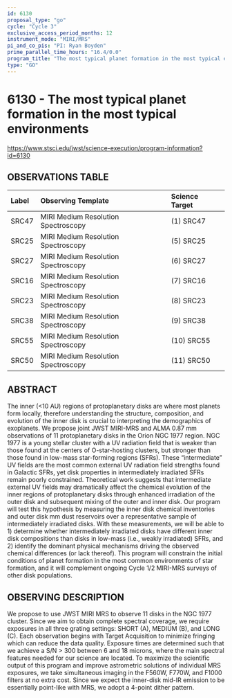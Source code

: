```yaml
---
id: 6130
proposal_type: "go"
cycle: "Cycle 3"
exclusive_access_period_months: 12
instrument_mode: "MIRI/MRS"
pi_and_co_pis: "PI: Ryan Boyden"
prime_parallel_time_hours: "16.4/0.0"
program_title: "The most typical planet formation in the most typical environments"
type: "GO"
---
```

# 6130 - The most typical planet formation in the most typical environments
https://www.stsci.edu/jwst/science-execution/program-information?id=6130
## OBSERVATIONS TABLE
| Label | Observing Template                | Science Target     |
| :---- | :-------------------------------- | :----------------- |
| SRC47 | MIRI Medium Resolution Spectroscopy | (1) SRC47          |
| SRC25 | MIRI Medium Resolution Spectroscopy | (5) SRC25          |
| SRC27 | MIRI Medium Resolution Spectroscopy | (6) SRC27          |
| SRC16 | MIRI Medium Resolution Spectroscopy | (7) SRC16          |
| SRC23 | MIRI Medium Resolution Spectroscopy | (8) SRC23          |
| SRC38 | MIRI Medium Resolution Spectroscopy | (9) SRC38          |
| SRC55 | MIRI Medium Resolution Spectroscopy | (10) SRC55         |
| SRC50 | MIRI Medium Resolution Spectroscopy | (11) SRC50         |

## ABSTRACT

The inner (<10 AU) regions of protoplanetary disks are where most planets form locally, therefore understanding the structure, composition, and evolution of the inner disk is crucial to interpreting the demographics of exoplanets. We propose joint JWST MIRI-MRS and ALMA 0.87 mm observations of 11 protoplanetary disks in the Orion NGC 1977 region. NGC 1977 is a young stellar cluster with a UV radiation field that is weaker than those found at the centers of O-star-hosting clusters, but stronger than those found in low-mass star-forming regions (SFRs). These “intermediate” UV fields are the most common external UV radiation field strengths found in Galactic SFRs, yet disk properties in intermediately irradiated SFRs remain poorly constrained. Theoretical work suggests that intermediate external UV fields may dramatically affect the chemical evolution of the inner regions of protoplanetary disks through enhanced irradiation of the outer disk and subsequent mixing of the outer and inner disk. Our program will test this hypothesis by measuring the inner disk chemical inventories and outer disk mm dust reservoirs over a representative sample of intermediately irradiated disks. With these measurements, we will be able to 1) determine whether intermediately irradiated disks have different inner disk compositions than disks in low-mass (i.e., weakly irradiated) SFRs, and 2) identify the dominant physical mechanisms driving the observed chemical differences (or lack thereof). This program will constrain the initial conditions of planet formation in the most common environments of star formation, and it will complement ongoing Cycle 1/2 MIRI-MRS surveys of other disk populations.

## OBSERVING DESCRIPTION

We propose to use JWST MIRI MRS to observe 11 disks in the NGC 1977 cluster. Since we aim to obtain complete spectral coverage, we require exposures in all three grating settings: SHORT (A), MEDIUM (B), and LONG (C). Each observation begins with Target Acquisition to minimize fringing which can reduce the data quality. Exposure times are determined such that we achieve a S/N > 300 between 6 and 18 microns, where the main spectral features needed for our science are located. To maximize the scientific output of this program and improve astrometric solutions of individual MRS exposures, we take simultaneous imaging in the F560W, F770W, and F1000 filters at no extra cost. Since we expect the inner-disk mid-IR emission to be essentially point-like with MRS, we adopt a 4-point dither pattern.